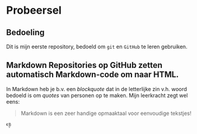 # Probeersel
## Bedoeling 
Dit is mijn eerste repository, bedoeld om `git` en `GitHub` te leren gebruiken.
## Markdown Repositories op GitHub zetten automatisch **Markdown**-code om naar **HTML**. 
In Markdown heb je b.v. een *blockquote* dat in de letterlijke zin v.h. woord bedoeld is om *quotes* van personen op te maken.
Mijn leerkracht zegt wel eens: 

> Markdown is een zeer handige opmaaktaal voor eenvoudige tekstjes!

:-1:

